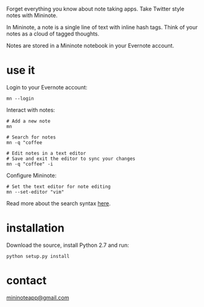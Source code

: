 Forget everything you know about note taking apps. Take Twitter style notes with Mininote.

In Mininote, a note is a single line of text with inline hash tags. Think of your notes as a cloud of tagged thoughts.

Notes are stored in a Mininote notebook in your Evernote account.

use it
======

Login to your Evernote account:

    mn --login

Interact with notes:

    # Add a new note
    mn
    
    # Search for notes
    mn -q "coffee

    # Edit notes in a text editor
    # Save and exit the editor to sync your changes
    mn -q "coffee" -i

Configure Mininote:

    # Set the text editor for note editing
    mn --set-editor "vim"

Read more about the search syntax [here](https://dev.evernote.com/doc/articles/search_grammar.php#Examples).

installation
============

Download the source, install Python 2.7 and run:

    python setup.py install

contact
=======

mininoteapp@gmail.com
